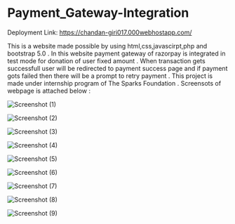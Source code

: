 # Payment_Gateway-Integration  

Deployment Link: https://chandan-giri017.000webhostapp.com/

This is a website made possible by using html,css,javascirpt,php and bootstrap 5.0 . In this website payment gateway of razorpay is integrated in test mode for donation of user fixed amount . When transaction gets successfull user will be redirected to payment success page and if payment gots failed then there will be a prompt to retry payment . This project is made under internship program of The Sparks Foundation . Screensots of webpage is attached below :

![Screenshot (1)](https://user-images.githubusercontent.com/52875808/118110395-fa29ae00-b3ff-11eb-8057-89008988a8be.png)

![Screenshot (2)](https://user-images.githubusercontent.com/52875808/118110403-fb5adb00-b3ff-11eb-99f7-1307b7a9a058.png)

![Screenshot (3)](https://user-images.githubusercontent.com/52875808/118110407-fbf37180-b3ff-11eb-8e98-3bd59ce2c673.png)

![Screenshot (4)](https://user-images.githubusercontent.com/52875808/118110410-fd249e80-b3ff-11eb-917f-a26ac84ad9d0.png)

![Screenshot (5)](https://user-images.githubusercontent.com/52875808/118110414-fdbd3500-b3ff-11eb-8a1a-ddfcad1267c5.png)

![Screenshot (6)](https://user-images.githubusercontent.com/52875808/118110416-fe55cb80-b3ff-11eb-9e34-f80948215158.png)

![Screenshot (7)](https://user-images.githubusercontent.com/52875808/118110418-feee6200-b3ff-11eb-9e4e-02e88ceddd4a.png)

![Screenshot (8)](https://user-images.githubusercontent.com/52875808/118110422-ff86f880-b3ff-11eb-8e23-c71d2cca43b0.png)

![Screenshot (9)](https://user-images.githubusercontent.com/52875808/118110426-001f8f00-b400-11eb-9925-d0fef5bdfe91.png)
 
